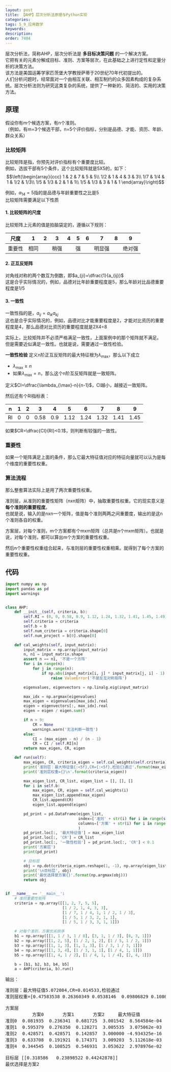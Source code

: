 ```yaml
---
layout: post
title: 【AHP】层次分析法原理与Python实现
categories:
tags: 5_9_应用数学
keywords:
description:
order: 7404
---
```


层次分析法，简称AHP，层次分析法是 **多目标决策问题** 的一个解决方案。  
它把有关的元素分解成目标、准则、方案等层次，在此基础之上进行定性和定量分析的决策方法。  
该方法是美国运筹学家匹茨堡大学教授萨蒂于20世纪70年代初提出的。  
人们分析问题时，经常面对一个由相互关联、相互制约的众多因素构成的复杂系统。层次分析法则为研究这类复杂的系统，提供了一种新的、简洁的、实用的决策方法。




## 原理
假设你有m个候选方案，有n个准则。  
（例如，有m=3个候选干部，n=5个评价指标，分别是品德、才能、资历、年龄、群众关系）

### 比较矩阵
比较矩阵是指，你预先对评价指标有个重要度比较。  
例如，选拔干部有5个条件，这个比较矩阵就是5X5的，如下：  
$$\left(\begin{array}{ccc}
  1    &    2    &    7    &    5    &    5\\
  1/2  &    1    &    4    &    3    &    3\\
  1/7  &    1/4  &    1    &    1/2  &    1/3\\
  1/5  &    1/3  &    2    &    1    &    1\\
  1/5  &    1/3  &    3    &    1    &    1
\end{array}\right)$$

例如，$a_{14}=5$指的是品德与年龄重要性之比是5  
比较矩阵需要满足以下性质
#### 1. 比较矩阵的尺度
比较矩阵上元素的值是拍脑袋定的，遵循以下规则：

<table class="tableizer-table">
<thead><tr class="tableizer-firstrow"><th>尺度</th><th>1</th><th>2</th><th>3</th><th>4</th><th>5</th><th>6</th><th>7</th><th>8</th><th>9</th></tr></thead><tbody>
 <tr><td>重要性</td><td>相同</td><td>&nbsp;</td><td>稍强</td><td>&nbsp;</td><td>强</td><td>&nbsp;</td><td>明显强</td><td>&nbsp;</td><td>绝对强</td></tr>
</tbody></table>

#### 2. 正互反矩阵
对角线对称的两个数互为倒数，即$a_{ji}=\dfrac{1}{a_{ij}}$  
这是合乎实际情况的，例如，品德对比年龄重要程度是5，那么年龄对比品德重要程度是1/5

#### 3. 一致性
一致性指的是，$a_{ij}=a_{ik}a_{kj}$  
这也是合乎实际情况的，例如，品德对比才能重要程度是2，才能对比资历的重要程度是4，那么品德对比资历的重要程度就是2X4=8

实际上，比较矩阵并不必须严格满足一致性，上面案例中的那个矩阵就不满足。  
但是需要近似满足一致性。也就是说，需要通过一致性检验。

**一致性检验**
定义n阶正互反矩阵的最大特征根为$\lambda_{\max}$，那么以下成立
- $\lambda_{\max}\geq n$
- 如果$\lambda_{\max}=n$，那么这个n阶互反矩阵就是一致矩阵。

定义$CI=\dfrac{\lambda_{\max}-n}{n-1}$，CI越小，越接近一致矩阵。

然后还有个RI指标表：  
<table class="tableizer-table">
<thead><tr class="tableizer-firstrow"><th>n</th><th>1</th><th>2</th><th>3</th><th>4</th><th>5</th><th>6</th><th>7</th><th>8</th><th>9</th></tr></thead><tbody>
 <tr><td>RI</td><td>0</td><td>0</td><td>0.58</td><td>0.9</td><td>1.12</td><td>1.24</td><td>1.32</td><td>1.41</td><td>1.45</td></tr>
</tbody></table>

如果$CR=\dfrac{CI}{RI}<0.1$，则判断有较强的一致性。

### 重要性
如果一个矩阵满足上面的条件，那么它最大特征值对应的特征向量就可以认为是每个维度的重要性权重。


### 算法流程
那么整套算法实际上是用了两次重要性权重。

准则层，从准则的重要性矩阵（nxn矩阵）中，抽取重要性权重。它的现实意义是 **每个准则的重要程度**。  
也就是说，输入的是nxn一个矩阵，值是每个准则两两之间重要度，输出的是这n个准则各自的权重。

方案层，对每个准则，m个方案都有个mxm矩阵（总共是n个mxm矩阵）。也就是说，对每个准则，都可以算出m个方案的重要性权重。

然后n个重要性权重组合起来，与准则层的重要性权重相乘。就得到了每个方案的重要性权重。

## 代码
```python
import numpy as np
import pandas as pd
import warnings


class AHP:
    def __init__(self, criteria, b):
        self.RI = (0, 0, 0.58, 0.9, 1.12, 1.24, 1.32, 1.41, 1.45, 1.49)
        self.criteria = criteria
        self.b = b
        self.num_criteria = criteria.shape[0]
        self.num_project = b[0].shape[0]

    def cal_weights(self, input_matrix):
        input_matrix = np.array(input_matrix)
        n, n1 = input_matrix.shape
        assert n == n1, '不是一个方阵'
        for i in range(n):
            for j in range(n):
                if np.abs(input_matrix[i, j] * input_matrix[j, i] - 1) > 1e-7:
                    raise ValueError('不是反互对称矩阵')

        eigenvalues, eigenvectors = np.linalg.eig(input_matrix)

        max_idx = np.argmax(eigenvalues)
        max_eigen = eigenvalues[max_idx].real
        eigen = eigenvectors[:, max_idx].real
        eigen = eigen / eigen.sum()

        if n > 9:
            CR = None
            warnings.warn('无法判断一致性')
        else:
            CI = (max_eigen - n) / (n - 1)
            CR = CI / self.RI[n]
        return max_eigen, CR, eigen

    def run(self):
        max_eigen, CR, criteria_eigen = self.cal_weights(self.criteria)
        print('准则层：最大特征值{:<5f},CR={:<5f},检验{}通过'.format(max_eigen, CR, '' if CR < 0.1 else '不'))
        print('准则层权重={}\n'.format(criteria_eigen))

        max_eigen_list, CR_list, eigen_list = [], [], []
        for i in self.b:
            max_eigen, CR, eigen = self.cal_weights(i)
            max_eigen_list.append(max_eigen)
            CR_list.append(CR)
            eigen_list.append(eigen)

        pd_print = pd.DataFrame(eigen_list,
                                index=['准则' + str(i) for i in range(self.num_criteria)],
                                columns=['方案' + str(i) for i in range(self.num_project)],
                                )
        pd_print.loc[:, '最大特征值'] = max_eigen_list
        pd_print.loc[:, 'CR'] = CR_list
        pd_print.loc[:, '一致性检验'] = pd_print.loc[:, 'CR'] < 0.1
        print('方案层')
        print(pd_print)

        # 目标层
        obj = np.dot(criteria_eigen.reshape(1, -1), np.array(eigen_list))
        print('\n目标层', obj)
        print('最优选择是方案{}'.format(np.argmax(obj)))
        return obj


if __name__ == '__main__':
    # 准则重要性矩阵
    criteria = np.array([[1, 2, 7, 5, 5],
                         [1 / 2, 1, 4, 3, 3],
                         [1 / 7, 1 / 4, 1, 1 / 2, 1 / 3],
                         [1 / 5, 1 / 3, 2, 1, 1],
                         [1 / 5, 1 / 3, 3, 1, 1]])

    # 对每个准则，方案优劣排序
    b1 = np.array([[1, 1 / 3, 1 / 8], [3, 1, 1 / 3], [8, 3, 1]])
    b2 = np.array([[1, 2, 5], [1 / 2, 1, 2], [1 / 5, 1 / 2, 1]])
    b3 = np.array([[1, 1, 3], [1, 1, 3], [1 / 3, 1 / 3, 1]])
    b4 = np.array([[1, 3, 4], [1 / 3, 1, 1], [1 / 4, 1, 1]])
    b5 = np.array([[1, 4, 1 / 2], [1 / 4, 1, 1 / 4], [2, 4, 1]])

    b = [b1, b2, b3, b4, b5]
    a = AHP(criteria, b).run()
```

输出：

<pre>准则层：最大特征值5.072084,CR=0.014533,检验通过
准则层权重=[0.47583538 0.26360349 0.0538146  0.09806829 0.10867824]

方案层
          方案0       方案1       方案2     最大特征值            CR  一致性检验
准则0  0.081935  0.236341  0.681725  3.001542  8.564584e-04   True
准则1  0.595379  0.276350  0.128271  3.005535  3.075062e-03   True
准则2  0.428571  0.428571  0.142857  3.000000 -4.934325e-16   True
准则3  0.633708  0.191921  0.174371  3.009203  5.112618e-03   True
准则4  0.344545  0.108525  0.546931  3.053622  2.978976e-02   True

目标层 [[0.318586   0.23898522 0.44242878]]
最优选择是方案2
</pre>

